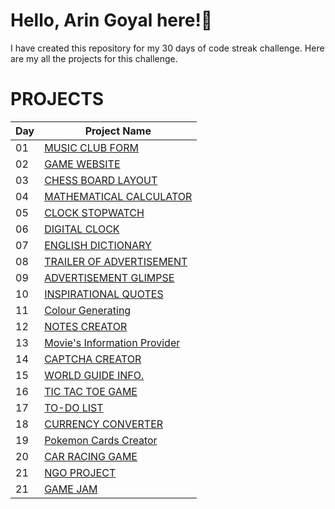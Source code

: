 # Hello, Arin Goyal here!👋
I have created this repository for my 30 days of code streak challenge. Here are my all the projects for this challenge.
# PROJECTS
|Day|Project Name|
|-----|----------------|
|01|[MUSIC CLUB FORM](https://effulgent-macaron-3f0590.netlify.app/)|
|02|[GAME WEBSITE](https://pymonstergaming.netlify.app/)|
|03|[CHESS BOARD LAYOUT](https://poetic-blini-08236a.netlify.app/)|
|04|[MATHEMATICAL CALCULATOR](https://funcalculator.netlify.app/)|
|05|[CLOCK STOPWATCH](https://clockstopwatch.netlify.app/)|
|06|[DIGITAL CLOCK](https://arindigitalclock.netlify.app/)|
|07|[ENGLISH DICTIONARY](https://dictionaryenglish.netlify.app/)|
|08|[TRAILER OF ADVERTISEMENT](https://advtrailer.netlify.app/)|
|09|[ADVERTISEMENT GLIMPSE](https://trailer2.netlify.app/)|
|10|[INSPIRATIONAL QUOTES](https://quotesmotivational.netlify.app/)|
|11|[Colour Generating](https://arincolourgenerator.netlify.app/)|
|12|[NOTES CREATOR](https://stikynotescreator.netlify.app/)|
|13|[Movie's Information Provider](https://arinmovieinfo.netlify.app/)|
|14|[CAPTCHA CREATOR](https://capturacreator.netlify.app/)|
|15|[WORLD GUIDE INFO.](https://arinsworldguide.netlify.app/)|
|16|[TIC TAC TOE GAME](https://arinstictactoegame.netlify.app/)|
|17|[TO-DO LIST](https://arinstodolist.netlify.app/)|
|18|[CURRENCY CONVERTER](https://arinscurrencyconverter.netlify.app/)|
|19|[Pokemon Cards Creator](https://arinspokemoncards.netlify.app/)|
|20|[CAR RACING GAME](https://arinscarracinggame.netlify.app/)|
|21|[NGO PROJECT](https://vansh09122003.github.io/Women-Empowerment-Advertisment/)|
|21|[GAME JAM](https://vansh09122003.github.io/Puzzly-Eco/)|